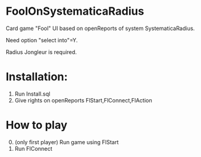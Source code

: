 # FoolOnSystematicaRadius
Card game "Fool" UI based on openReports of system SystematicaRadius.

Need option "select into"=Y.

Radius Jongleur is required.

# Installation:
1) Run Install.sql
2) Give rights on openReports FlStart,FlConnect,FlAction

# How to play
0) (only first player) Run game using FlStart
1) Run FlConnect
